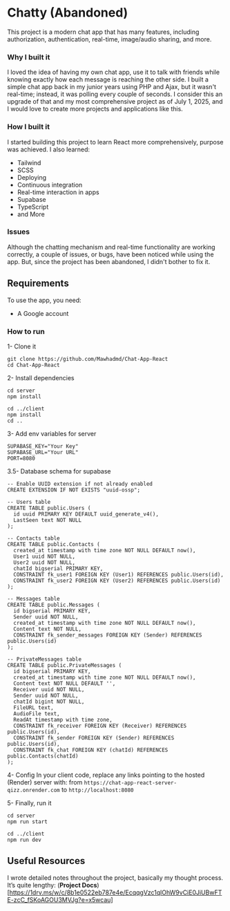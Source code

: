 # Chatty (Abandoned)

This project is a modern chat app that has many features, including authorization, authentication, real-time, image/audio sharing, and more. 

### Why I built it

I loved the idea of having my own chat app, use it to talk with friends while knowing exactly how each message is reaching the other side. I built a simple chat app back in my junior years using PHP and Ajax, but it wasn't real-time; instead, it was polling every couple of seconds. I consider this an upgrade of that and my most comprehensive project as of July 1, 2025, and I would love to create more projects and applications like this.

### How I built it

I started building this project to learn React more comprehensively, purpose was achieved. I also learned:

- Tailwind
- SCSS
- Deploying
- Continuous integration
- Real-time interaction in apps
- Supabase
- TypeScript
- and More

### Issues

Although the chatting mechanism and real-time functionality are working correctly, a couple of issues, or bugs, have been noticed while using the app. But, since the project has been abandoned, I didn't bother to fix it. 

## Requirements

To use the app, you need:

- A Google account

### How to run

1- Clone it
```
git clone https://github.com/Mawhadmd/Chat-App-React
cd Chat-App-React
```

2- Install dependencies
```
cd server
npm install

cd ../client
npm install
cd ..
```

3- Add env variables
for server
```
SUPABASE_KEY="Your Key"
SUPABASE_URL="Your URL"
PORT=8080
```

3.5- Database schema for supabase
```
-- Enable UUID extension if not already enabled
CREATE EXTENSION IF NOT EXISTS "uuid-ossp";

-- Users table
CREATE TABLE public.Users (
  id uuid PRIMARY KEY DEFAULT uuid_generate_v4(),
  LastSeen text NOT NULL
);

-- Contacts table
CREATE TABLE public.Contacts (
  created_at timestamp with time zone NOT NULL DEFAULT now(),
  User1 uuid NOT NULL,
  User2 uuid NOT NULL,
  chatId bigserial PRIMARY KEY,
  CONSTRAINT fk_user1 FOREIGN KEY (User1) REFERENCES public.Users(id),
  CONSTRAINT fk_user2 FOREIGN KEY (User2) REFERENCES public.Users(id)
);

-- Messages table
CREATE TABLE public.Messages (
  id bigserial PRIMARY KEY,
  Sender uuid NOT NULL,
  created_at timestamp with time zone NOT NULL DEFAULT now(),
  Content text NOT NULL,
  CONSTRAINT fk_sender_messages FOREIGN KEY (Sender) REFERENCES public.Users(id)
);

-- PrivateMessages table
CREATE TABLE public.PrivateMessages (
  id bigserial PRIMARY KEY,
  created_at timestamp with time zone NOT NULL DEFAULT now(),
  Content text NOT NULL DEFAULT '',
  Receiver uuid NOT NULL,
  Sender uuid NOT NULL,
  chatId bigint NOT NULL,
  FileURL text,
  AudioFile text,
  ReadAt timestamp with time zone,
  CONSTRAINT fk_receiver FOREIGN KEY (Receiver) REFERENCES public.Users(id),
  CONSTRAINT fk_sender FOREIGN KEY (Sender) REFERENCES public.Users(id),
  CONSTRAINT fk_chat FOREIGN KEY (chatId) REFERENCES public.Contacts(chatId)
);
```

4- Config
In your client code, replace any links pointing to the hosted (Render) server with:
from `https://chat-app-react-server-qizz.onrender.com` to `http://localhost:8080`

5- Finally, run it
```
cd server
npm run start

cd ../client
npm run dev
```
## Useful Resources

I wrote detailed notes throughout the project, basically my thought process. It’s quite lengthy:
(**Project Docs**)[https://1drv.ms/w/c/8b1e0522eb787e4e/EcqqgVzc1qlOhW9vCiE0JiUBwFTE-zcC_fSKoAGOU3MVJg?e=x5wcau]
